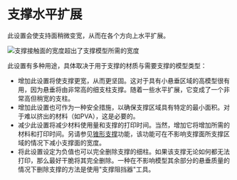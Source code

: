 支撑水平扩展
====
此设置会使支持面稍微变宽，从而在各个方向上水平扩展。

<!--screenshot {
"image_path": "support_offset.png",
"models": [{"script": "duct.scad"}],
"camera_position": [47, 72, 128],
"settings": {
"support_enable": true,
"support_offset": 1.6
},
"colours": 64
}-->
![支撑接触面的宽度超出了支撑模型所需的宽度](../images/support_offset.png)

此设置有多种用途，具体取决于用于支撑的材质与需要支撑的模型类型：
* 增加此设置将使支撑更宽，从而更坚固。这对于具有小悬垂区域的高模型很有用，因为悬垂将由非常高的细支柱支撑。随着一些水平扩展，它变成了一个非常高但稍宽的支柱。
* 增加此设置也可作为一种安全措施，以确保支撑区域具有特定的最小面积。对于难以挤出的材料（如PVA），这是必要的。
* 减少此设置将减少材料使用量和支撑的打印时间。当然，增加它将增加所需的材料和打印时间。另请参见[锥形支撑](support_conical_enabled.md)功能，该功能可在不影响支撑面所支撑区域的情况下减小支撑面的宽度。
* 将此设置设定为负值也可以完全删除支撑的细柱。如果该支撑无论如何都无法打印，那么最好干脆将其完全删除。一种在不影响模型其余部分的悬垂质量的情况下删除支撑的方法是使用"支撑阻挡器"工具。
